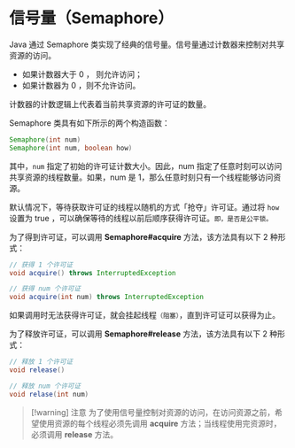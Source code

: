 # 信号量（Semaphore）

Java 通过 Semaphore 类实现了经典的信号量。信号量通过计数器来控制对共享资源的访问。

- 如果计数器大于 0 ， 则允许访问；
- 如果计数器为 0 ，则不允许访问。

计数器的计数逻辑上代表着当前共享资源的许可证的数量。

Semaphore 类具有如下所示的两个构造函数：

```java
Semaphore(int num)
Semaphore(int num, boolean how)
```

其中，`num` 指定了初始的许可证计数大小。因此，num 指定了任意时刻可以访问共享资源的线程数量。如果，num 是 1，那么任意时刻只有一个线程能够访问资源。

默认情况下，等待获取许可证的线程以随机的方式「抢夺」许可证。通过将 `how` 设置为 true ，可以确保等待的线程以前后顺序获得许可证。<small>即，是否是公平锁。</small>

为了得到许可证，可以调用 **Semaphore#acquire** 方法，该方法具有以下 2 种形式：

```java
// 获得 1 个许可证
void acquire() throws InterruptedException

// 获得 num 个许可证
void acquire(int num) throws InterruptedException
```

如果调用时无法获得许可证，就会挂起线程<small>（阻塞）</small>，直到许可证可以获得为止。

为了释放许可证，可以调用 **Semaphore#release** 方法，该方法具有以下 2 种形式：

```java
// 释放 1 个许可证
void release()

// 释放 num 个许可证
void relase(int num)
```

> [!warning] 注意
> 为了使用信号量控制对资源的访问，在访问资源之前，希望使用资源的每个线程必须先调用 **acquire** 方法；当线程使用完资源时，必须调用 **release** 方法。
